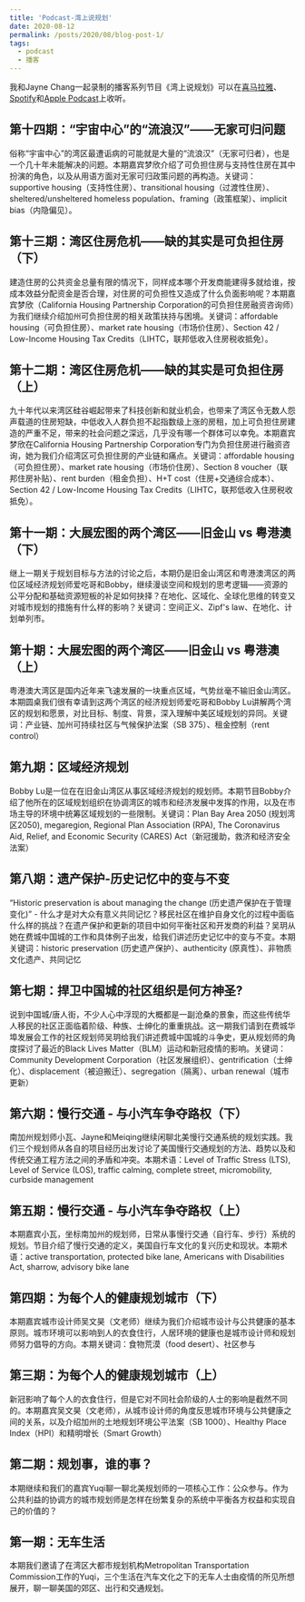 ```yaml
---
title: 'Podcast-湾上说规划'
date: 2020-08-12
permalink: /posts/2020/08/blog-post-1/
tags:
  - podcast
  - 播客
---
```


我和Jayne Chang一起录制的播客系列节目《湾上说规划》可以在[喜马拉雅](http://www.ximalaya.com/thirdparty/player/album/player.html?id=37909784&type=red)、[Spotify](http://open.spotify.com/show/6ejB9DCLdgz5LFcE7o9Ezu?si=TOc4sE3bTt-7K7rVw0qN5Q)和[Apple Podcast](http://podcasts.apple.com/us/podcast/%E6%B9%BE%E4%B8%8A%E8%AF%B4%E8%A7%84%E5%88%92/id1512902746)上收听。

第十四期：“宇宙中心”的“流浪汉”——无家可归问题
------
俗称“宇宙中心”的湾区最遭诟病的可能就是大量的“流浪汉”（无家可归者），也是一个几十年未能解决的问题。本期嘉宾梦欣介绍了可负担住房与支持性住房在其中扮演的角色，以及从用语方面对无家可归政策问题的再构造。关键词：supportive housing（支持性住房）、transitional housing（过渡性住房）、sheltered/unsheltered homeless population、framing（政策框架）、implicit bias（内隐偏见）。

第十三期：湾区住房危机——缺的其实是可负担住房（下）
------
建造住房的公共资金总量有限的情况下，同样成本哪个开发商能建得多就给谁，按成本效益分配资金是否合理，对住房的可负担性又造成了什么负面影响呢？本期嘉宾梦欣（California Housing Partnership Corporation的可负担住房融资咨询师）为我们继续介绍加州可负担住房的相关政策扶持与困境。关键词：affordable housing（可负担住房）、market rate housing（市场价住房）、Section 42 / Low-Income Housing Tax Credits（LIHTC，联邦低收入住房税收抵免）。

第十二期：湾区住房危机——缺的其实是可负担住房（上）
------
九十年代以来湾区硅谷崛起带来了科技创新和就业机会，也带来了湾区令无数人怨声载道的住房短缺，中低收入人群负担不起指数级上涨的房租，加上可负担住房建造的严重不足，带来的社会问题之深远，几乎没有哪一个群体可以幸免。本期嘉宾梦欣在California Housing Partnership Corporation专门为负担住房进行融资咨询，她为我们介绍湾区可负担住房的产业链和痛点。关键词：affordable housing（可负担住房）、market rate housing（市场价住房）、Section 8 voucher（联邦住房补贴）、rent burden（租金负担）、H+T cost（住房+交通综合成本）、Section 42 / Low-Income Housing Tax Credits（LIHTC，联邦低收入住房税收抵免）。

第十一期：大展宏图的两个湾区——旧金山 vs 粤港澳（下）
------
继上一期关于规划目标与方法的讨论之后，本期仍是旧金山湾区和粤港澳湾区的两位区域经济规划师爱吃哥和Bobby，继续漫谈空间和规划的思考逻辑——资源的公平分配和基础资源短板的补足如何抉择？在地化、区域化、全球化思维的转变又对城市规划的措施有什么样的影响？关键词：空间正义、Zipf's law、在地化、计划单列市。

第十期：大展宏图的两个湾区——旧金山 vs 粤港澳（上）
------
粤港澳大湾区是国内近年来飞速发展的一块重点区域，气势丝毫不输旧金山湾区。本期圆桌我们很有幸请到这两个湾区的经济规划师爱吃哥和Bobby Lu讲解两个湾区的规划和愿景，对比目标、制度、背景，深入理解中美区域规划的异同。关键词：产业链、加州可持续社区与气候保护法案（SB 375）、租金控制（rent control）

第九期：区域经济规划
------
Bobby Lu是一位在在旧金山湾区从事区域经济规划的规划师。本期节目Bobby介绍了他所在的区域规划组织在协调湾区的城市和经济发展中发挥的作用，以及在市场主导的环境中统筹区域规划的一些限制。关键词：Plan Bay Area 2050 (规划湾区2050), megaregion, Regional Plan Association (RPA), The Coronavirus Aid, Relief, and Economic Security (CARES) Act（新冠援助，救济和经济安全法案）

第八期：遗产保护-历史记忆中的变与不变
------
“Historic preservation is about managing the change (历史遗产保护在于管理变化)” - 什么才是对大众有意义共同记忆？移民社区在维护自身文化的过程中面临什么样的挑战？在遗产保护和更新的项目中如何平衡社区和开发商的利益？吴玥从她在费城中国城的工作和具体例子出发，给我们讲述历史记忆中的变与不变。本期关键词：historic preservation (历史遗产保护）、authenticity (原真性）、非物质文化遗产、共同记忆

第七期：捍卫中国城的社区组织是何方神圣?
------
说到中国城/唐人街，不少人心中浮现的大概都是一副沧桑的景象，而这些传统华人移民的社区正面临着阶级、种族、士绅化的重重挑战。这一期我们请到在费城华埠发展会工作的社区规划师吴玥给我们讲述费城中国城的斗争史，更从规划师的角度探讨了最近的Black Lives Matter（BLM）运动和新冠疫情的影响。关键词：Community Development Corporation（社区发展组织）、gentrification（士绅化）、displacement（被迫搬迁）、segregation（隔离）、urban renewal（城市更新）

第六期：慢行交通 - 与小汽车争夺路权（下）
------
南加州规划师小瓦、Jayne和Meiqing继续闲聊北美慢行交通系统的规划实践。我们三个规划师从各自的项目经历出发讨论了美国慢行交通规划的方法、趋势以及和传统交通工程方法之间的矛盾和冲突。本期术语：Level of Traffic Stress (LTS), Level of Service (LOS), traffic calming, complete street, micromobility, curbside management

第五期：慢行交通 - 与小汽车争夺路权（上）
------
本期嘉宾小瓦，坐标南加州的规划师，日常从事慢行交通（自行车、步行）系统的规划。节目介绍了慢行交通的定义，美国自行车文化的复兴历史和现状。本期术语：active transportation, protected bike lane, Americans with Disabilities Act, sharrow, advisory bike lane

第四期：为每个人的健康规划城市（下）
------
本期嘉宾城市设计师吴文昊（文老师）继续为我们介绍城市设计与公共健康的基本原则。城市环境可以影响到人的衣食住行，人居环境的健康也是城市设计师和规划师努力倡导的方向。本期关键词：食物荒漠（food desert）、社区参与

第三期：为每个人的健康规划城市（上）
------
新冠影响了每个人的衣食住行，但是它对不同社会阶级的人士的影响是截然不同的。本期嘉宾吴文昊（文老师），从城市设计师的角度反思城市环境与公共健康之间的关系，以及介绍加州的土地规划环境公平法案（SB 1000）、Healthy Place Index（HPI）和精明增长（Smart Growth）

第二期：规划事，谁的事？
------
本期继续和我们的嘉宾Yuqi聊一聊北美规划师的一项核心工作：公众参与。作为公共利益的协调方的城市规划师是怎样在纷繁复杂的系统中平衡各方权益和实现自己的价值的？

第一期：无车生活
------
本期我们邀请了在湾区大都市规划机构Metropolitan Transportation Commission工作的Yuqi，三个生活在汽车文化之下的无车人士由疫情的所见所想展开，聊一聊美国的郊区、出行和交通规划。


<!-- Headings are cool
======

You can have many headings
======

Aren't headings cool?
------ -->

